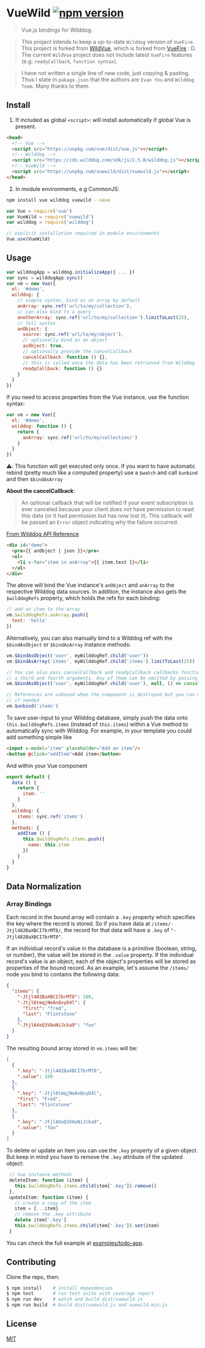 # VueWild [![npm version](https://badge.fury.io/js/vuewild.svg)](https://badge.fury.io/js/vuewild)

> Vue.js bindings for Wilddog.

> This project intends to keep a up-to-date `Wilddog` version of `VueFire`. This project is forked from [WildVue](https://github.com/WildDogTeam/lib-js-wild-vue), which is forked from [VueFire](https://github.com/vuejs/vuefire) : D. The current `WildVue` project does not include latest `VueFire` features (e.g. `readyCallback`, `function syntax`). 

> I have not written a single line of new code, just copying & pasting. Thus I state in `pakage.json` that the authors are `Evan You` and `Wilddog Team`. Many thanks to them.

## Install

1. If included as global `<script>`: will install automatically if global Vue is present.

  ``` html
  <head>
    <!-- Vue -->
    <script src="https://unpkg.com/vue/dist/vue.js"></script>
    <!-- Wilddog -->
    <script src="https://cdn.wilddog.com/sdk/js/2.5.8/wilddog.js"></script>
    <!-- VueWild -->
    <script src="https://unpkg.com/vuewild/dist/vuewild.js"></script>
  </head>
  ```

2. In module environments, e.g CommonJS:

  ``` bash
  npm install vue wilddog vuewild --save
  ```

  ``` js
  var Vue = require('vue')
  var VueWild = require('vuewild')
  var wilddog = require('wilddog')
  
  // explicit installation required in module environments
  Vue.use(VueWild)
  ```

## Usage

``` js
var wilddogApp = wilddog.initializeApp({ ... })
var sync = wilddogApp.sync()
var vm = new Vue({
  el: '#demo',
  wilddog: {
    // simple syntax, bind as an array by default
    anArray: sync.ref('url/to/my/collection'),
    // can also bind to a query
    anotherArray: sync.ref('url/to/my/collection').limitToLast(25),
    // full syntax
    anObject: {
      source: sync.ref('url/to/my/object'),
      // optionally bind as an object
      asObject: true,
      // optionally provide the cancelCallback
      cancelCallback: function () {},
      // this is called once the data has been retrieved from Wilddog
      readyCallback: function () {}
    }
  }
})
```

If you need to access properties from the Vue instance, use the function syntax:

```js
var vm = new Vue({
  el: '#demo',
  wilddog: function () {
    return {
      anArray: sync.ref('url/to/my/collection/')
    }
  }
})
```

⚠️: This function will get executed only once. If you want to have automatic rebind (pretty much like a computed property) use a `$watch` and call `$unbind` and then `$bindAsArray`

**About the cancelCallback**:

> An optional callback that will be notified if your event subscription is ever canceled because your client does not have permission to read this data (or it had permission but has now lost it). This callback will be passed an `Error` object indicating why the failure occurred.

[From Wilddog API Reference](https://docs.wilddog.com/sync/Web/api/Query.html#on)

``` html
<div id="demo">
  <pre>{{ anObject | json }}</pre>
  <ul>
    <li v-for="item in anArray">{{ item.text }}</li>
  </ul>
</div>
```

The above will bind the Vue instance's `anObject` and `anArray` to the respective Wilddog data sources. In addition, the instance also gets the `$wilddogRefs` property, which holds the refs for each binding:

``` js
// add an item to the array
vm.$wilddogRefs.anArray.push({
  text: 'hello'
})
```

Alternatively, you can also manually bind to a Wilddog ref with the `$bindAsObject` or `$bindAsArray` instance methods:

``` js
vm.$bindAsObject('user', myWilddogRef.child('user'))
vm.$bindAsArray('items', myWilddogRef.child('items').limitToLast(25))

// You can also pass cancelCallback and readyCallback callbacks functions as
// a third and fourth arguments. Any of them can be omitted by passing null
vm.$bindAsObject('user', myWilddogRef.child('user'), null, () => console.log('Ready fired!'))

// References are unbound when the component is destroyed but you can manually unbind a reference
// if needed
vm.$unbind('items')
```

To save user-input to your Wilddog database, simply push the data onto `this.$wilddogRefs.items` (instead of `this.items`) within a Vue method to automatically sync with Wilddog.
For example, in your template you could add something simple like

```html
<input v-model="item" placeholder="Add an item"/>
<button @click="addItem">Add item</button>
```

And within your Vue component
```js
export default {
  data () {
    return {
      item: ''
    }
  },
  wilddog: {
    items: sync.ref('items')
  },
  methods: {
    addItem () {
      this.$wilddogRefs.items.push({
        name: this.item
      })
    }
  }
}
```

## Data Normalization

### Array Bindings

Each record in the bound array will contain a `.key` property which specifies the key where the record is stored. So if you have data at `/items/-Jtjl482BaXBCI7brMT8/`, the record for that data will have a `.key` of `"-Jtjl482BaXBCI7brMT8"`.

If an individual record's value in the database is a primitive (boolean, string, or number), the value will be stored in the `.value` property. If the individual record's value is an object, each of the object's properties will be stored as properties of the bound record. As an example, let's assume the `/items/` node you bind to contains the following data:

``` json
{
  "items": {
    "-Jtjl482BaXBCI7brMT8": 100,
    "-Jtjl6tmqjNeAnQvyD4l": {
      "first": "fred",
      "last": "Flintstone"
    },
    "-JtjlAXoQ3VAoNiJcka9": "foo"
  }
}
```

The resulting bound array stored in `vm.items` will be:

``` json
[
  {
    ".key": "-Jtjl482BaXBCI7brMT8",
    ".value": 100
  },
  {
    ".key": "-Jtjl6tmqjNeAnQvyD4l",
    "first": "Fred",
    "last": "Flintstone"
  },
  {
    ".key": "-JtjlAXoQ3VAoNiJcka9",
    ".value": "foo"
  }
]
```

To delete or update an item you can use the `.key` property of a given object. But keep in mind you have to remove the `.key` attribute of the updated object:

``` js
 // Vue instance methods
 deleteItem: function (item) {
   this.$wilddogRefs.items.child(item['.key']).remove()
 },
 updateItem: function (item) { 
   // create a copy of the item
   item = {...item}
   // remove the .key attribute
   delete item['.key']
   this.$wilddogRefs.items.child(item['.key']).set(item)
 } 
```

You can check the full example at [examples/todo-app](examples/todo-app/index.html).

## Contributing

Clone the repo, then:

```bash
$ npm install    # install dependencies
$ npm test       # run test suite with coverage report
$ npm run dev    # watch and build dist/vuewild.js
$ npm run build  # build dist/vuewild.js and vuewild.min.js
```

## License

[MIT](http://opensource.org/licenses/MIT)
